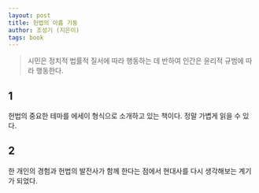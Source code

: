 ```yaml
---
layout: post
title: 헌법의 아홉 기둥
author: 조성기 (지은이)
tags: book
---
```


> 시민은 정치적 법률적 질서에 따라 행동하는 데 반하여 인간은 윤리적 규범에 따라 행동한다.

## 1
헌법의 중요한 테마를 에세이 형식으로 소개하고 있는 책이다. 정말 가볍게 읽을 수 있다.

## 2
한 개인의 경험과 헌법의 발전사가 함께 한다는 점에서 현대사를 다시 생각해보는 계기가 되었다.




